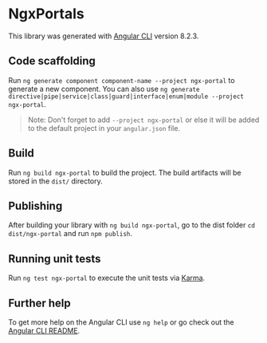 # NgxPortals

This library was generated with [Angular CLI](https://github.com/angular/angular-cli) version 8.2.3.

## Code scaffolding

Run `ng generate component component-name --project ngx-portal` to generate a new component. You can also use `ng generate directive|pipe|service|class|guard|interface|enum|module --project ngx-portal`.
> Note: Don't forget to add `--project ngx-portal` or else it will be added to the default project in your `angular.json` file. 

## Build

Run `ng build ngx-portal` to build the project. The build artifacts will be stored in the `dist/` directory.

## Publishing

After building your library with `ng build ngx-portal`, go to the dist folder `cd dist/ngx-portal` and run `npm publish`.

## Running unit tests

Run `ng test ngx-portal` to execute the unit tests via [Karma](https://karma-runner.github.io).

## Further help

To get more help on the Angular CLI use `ng help` or go check out the [Angular CLI README](https://github.com/angular/angular-cli/blob/master/README.md).
